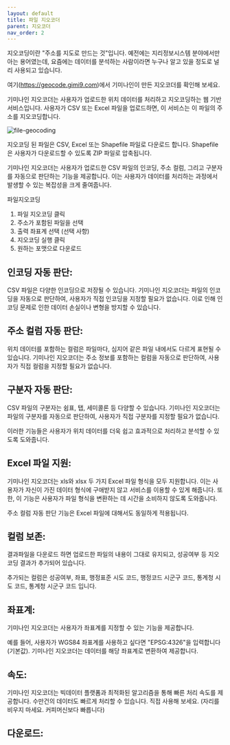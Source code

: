```yaml
---
layout: default
title: 파일 지오코더
parent: 지오코더
nav_order: 2
---
```



지오코딩이란 "주소를 지도로 만드는 것"입니다.
예전에는 지리정보시스템 분야에서만 아는 용어였는데, 요즘에는 데이터를 분석하는 사람이라면 누구나 알고 있을 정도로 널리 사용되고 있습니다.

여기(https://geocode.gimi9.com)에서 기미나인이 만든 지오코더를 확인해 보세요.

기미나인 지오코더는 사용자가 업로드한 위치 데이터를 처리하고 지오코딩하는 웹 기반 서비스입니다. 사용자가 CSV 또는 Excel 파일을 업로드하면,
이 서비스는 이 파일의 주소를 지오코딩합니다.

![file-geocoding](https://github.com/gisman/public-data/assets/310358/cc91531c-d9c2-4805-b92e-0598aeeb94fe)


지오코딩 된 파일은 CSV, Excel 또는 Shapefile 파일로 다운로드 합니다. Shapefile은 사용자가 다운로드할 수 있도록 ZIP 파일로 압축됩니다.

기미나인 지오코더는 사용자가 업로드한 CSV 파일의 인코딩, 주소 컬럼, 그리고 구분자를 자동으로 판단하는 기능을 제공합니다. 이는 사용자가 데이터를 처리하는 과정에서 발생할 수 있는 복잡성을 크게 줄여줍니다.

파일지오코딩
1. 파일 지오코딩 클릭
1. 주소가 포함된 파일을 선택
1. 출력 좌표계 선택 (선택 사항)
1. 지오코딩 실행 클릭
1. 원하는 포맷으로 다운로드

## 인코딩 자동 판단:
CSV 파일은 다양한 인코딩으로 저장될 수 있습니다. 기미나인 지오코더는 파일의 인코딩을 자동으로 판단하여, 사용자가 직접 인코딩을 지정할 필요가 없습니다. 이로 인해 인코딩 문제로 인한 데이터 손실이나 변형을 방지할 수 있습니다.


## 주소 컬럼 자동 판단:
위치 데이터를 포함하는 컬럼은 파일마다, 심지어 같은 파일 내에서도 다르게 표현될 수 있습니다. 기미나인 지오코더는 주소 정보를 포함하는 컬럼을 자동으로 판단하여, 사용자가 직접 컬럼을 지정할 필요가 없습니다.


## 구분자 자동 판단:
CSV 파일의 구분자는 쉼표, 탭, 세미콜론 등 다양할 수 있습니다. 기미나인 지오코더는 파일의 구분자를 자동으로 판단하여, 사용자가 직접 구분자를 지정할 필요가 없습니다.

이러한 기능들은 사용자가 위치 데이터를 더욱 쉽고 효과적으로 처리하고 분석할 수 있도록 도와줍니다.

## Excel 파일 지원:
기미나인 지오코더는 xls와 xlsx 두 가지 Excel 파일 형식을 모두 지원합니다. 이는 사용자가 자신이 가진 데이터 형식에 구애받지 않고 서비스를 이용할 수 있게 해줍니다. 또한, 이 기능은 사용자가 파일 형식을 변환하는 데 시간을 소비하지 않도록 도와줍니다.

주소 컬럼 자동 판단 기능은 Excel 파일에 대해서도 동일하게 적용됩니다.

## 컬럼 보존:
결과파일을 다운로드 하면 업로드한 파일의 내용이 그대로 유지되고, 성공여부 등 지오코딩 결과가 추가되어 있습니다.

추가되는 컬럼은 성공여부, 좌표, 행정표준 시도 코드, 행정코드 시군구 코드, 통계청 시도 코드, 통계청 시군구 코드 입니다.


## 좌표계:
기미나인 지오코더는 사용자가 좌표계를 지정할 수 있는 기능을 제공합니다.

예를 들어, 사용자가 WGS84 좌표계를 사용하고 싶다면 "EPSG:4326"을 입력합니다(기본값). 기미나인 지오코더는 데이터를 해당 좌표계로 변환하여 제공합니다.

## 속도:
기미나인 지오코더는 빅데이터 플랫폼과 최적화된 알고리즘을 통해 빠른 처리 속도를 제공합니다.
수만건의 데이터도 빠르게 처리할 수 있습니다.
직접 사용해 보세요. (자리를 비우지 마세요. 커피머신보다 빠릅니다)


## 다운로드:
